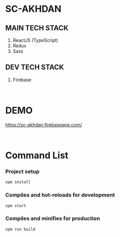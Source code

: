 # SC-AKHDAN


## MAIN TECH STACK

1. ReactJS (TypeScript)
2. Redux
3. Sass

## DEV TECH STACK

1. Firebase

<br />

# DEMO

https://sc-akhdan.firebaseapp.com/

<br />

# Command List

### Project setup
```
npm install
```

### Compiles and hot-reloads for development
```
npm start
```

### Compiles and minifies for production
```
npm run build
```

